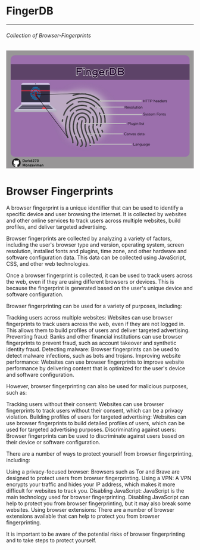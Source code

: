 # FingerDB
----------------------
###### Collection of Browser-Fingerprints 
![image](https://raw.githubusercontent.com/monzaviman/FingerDB/main/images/FingerDB.jpg)
---------------------------
# Browser Fingerprints
A browser fingerprint is a unique identifier that can be used to identify a specific device and user browsing the internet. It is collected by websites and other online services to track users across multiple websites, build profiles, and deliver targeted advertising.

Browser fingerprints are collected by analyzing a variety of factors, including the user's browser type and version, operating system, screen resolution, installed fonts and plugins, time zone, and other hardware and software configuration data. This data can be collected using JavaScript, CSS, and other web technologies.

Once a browser fingerprint is collected, it can be used to track users across the web, even if they are using different browsers or devices. This is because the fingerprint is generated based on the user's unique device and software configuration.

Browser fingerprinting can be used for a variety of purposes, including:

Tracking users across multiple websites: Websites can use browser fingerprints to track users across the web, even if they are not logged in. This allows them to build profiles of users and deliver targeted advertising.
Preventing fraud: Banks and other financial institutions can use browser fingerprints to prevent fraud, such as account takeover and synthetic identity fraud.
Detecting malware: Browser fingerprints can be used to detect malware infections, such as bots and trojans.
Improving website performance: Websites can use browser fingerprints to improve website performance by delivering content that is optimized for the user's device and software configuration.

However, browser fingerprinting can also be used for malicious purposes, such as:

Tracking users without their consent: Websites can use browser fingerprints to track users without their consent, which can be a privacy violation.
Building profiles of users for targeted advertising: Websites can use browser fingerprints to build detailed profiles of users, which can be used for targeted advertising purposes.
    Discriminating against users: Browser fingerprints can be used to discriminate against users based on their device or software configuration.

There are a number of ways to protect yourself from browser fingerprinting, including:

Using a privacy-focused browser: Browsers such as Tor and Brave are designed to protect users from browser fingerprinting.
Using a VPN: A VPN encrypts your traffic and hides your IP address, which makes it more difficult for websites to track you.
Disabling JavaScript: JavaScript is the main technology used for browser fingerprinting. Disabling JavaScript can help to protect you from browser fingerprinting, but it may also break some websites.
Using browser extensions: There are a number of browser extensions available that can help to protect you from browser fingerprinting.

It is important to be aware of the potential risks of browser fingerprinting and to take steps to protect yourself.

